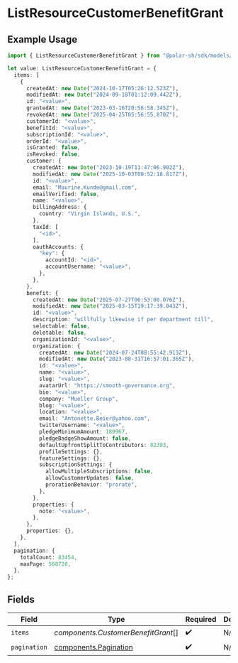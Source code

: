 # ListResourceCustomerBenefitGrant

## Example Usage

```typescript
import { ListResourceCustomerBenefitGrant } from "@polar-sh/sdk/models/components/listresourcecustomerbenefitgrant.js";

let value: ListResourceCustomerBenefitGrant = {
  items: [
    {
      createdAt: new Date("2024-10-17T05:26:12.523Z"),
      modifiedAt: new Date("2024-09-18T01:12:09.442Z"),
      id: "<value>",
      grantedAt: new Date("2023-03-16T20:56:58.345Z"),
      revokedAt: new Date("2025-04-25T05:56:55.870Z"),
      customerId: "<value>",
      benefitId: "<value>",
      subscriptionId: "<value>",
      orderId: "<value>",
      isGranted: false,
      isRevoked: false,
      customer: {
        createdAt: new Date("2023-10-19T11:47:06.902Z"),
        modifiedAt: new Date("2025-10-03T00:52:18.817Z"),
        id: "<value>",
        email: "Maurine.Kunde@gmail.com",
        emailVerified: false,
        name: "<value>",
        billingAddress: {
          country: "Virgin Islands, U.S.",
        },
        taxId: [
          "<id>",
        ],
        oauthAccounts: {
          "key": {
            accountId: "<id>",
            accountUsername: "<value>",
          },
        },
      },
      benefit: {
        createdAt: new Date("2025-07-27T06:53:00.076Z"),
        modifiedAt: new Date("2025-03-15T19:17:39.043Z"),
        id: "<value>",
        description: "willfully likewise if per department till",
        selectable: false,
        deletable: false,
        organizationId: "<value>",
        organization: {
          createdAt: new Date("2024-07-24T08:55:42.913Z"),
          modifiedAt: new Date("2023-08-31T16:57:01.365Z"),
          id: "<value>",
          name: "<value>",
          slug: "<value>",
          avatarUrl: "https://smooth-governance.org",
          bio: "<value>",
          company: "Mueller Group",
          blog: "<value>",
          location: "<value>",
          email: "Antonette.Beier@yahoo.com",
          twitterUsername: "<value>",
          pledgeMinimumAmount: 180967,
          pledgeBadgeShowAmount: false,
          defaultUpfrontSplitToContributors: 82393,
          profileSettings: {},
          featureSettings: {},
          subscriptionSettings: {
            allowMultipleSubscriptions: false,
            allowCustomerUpdates: false,
            prorationBehavior: "prorate",
          },
        },
        properties: {
          note: "<value>",
        },
      },
      properties: {},
    },
  ],
  pagination: {
    totalCount: 83454,
    maxPage: 568720,
  },
};
```

## Fields

| Field                                                          | Type                                                           | Required                                                       | Description                                                    |
| -------------------------------------------------------------- | -------------------------------------------------------------- | -------------------------------------------------------------- | -------------------------------------------------------------- |
| `items`                                                        | *components.CustomerBenefitGrant*[]                            | :heavy_check_mark:                                             | N/A                                                            |
| `pagination`                                                   | [components.Pagination](../../models/components/pagination.md) | :heavy_check_mark:                                             | N/A                                                            |